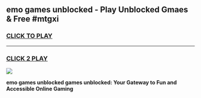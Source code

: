
## emo games unblocked - Play Unblocked Gmaes & Free #mtgxi
<h3>
<a href="https://premium.freeplayer.one?title=emo_games_unblocked&ref=01M">CLICK TO PLAY</a></h3>
<hr>

<h3>
<a href="https://premium.freeplayer.one?title=emo_games_unblocked&ref=01M">CLICK 2 PLAY</a>
  
</h3>

<a href="https://premium.freeplayer.one?title=emo_games_unblocked&ref=01M"><img src="https://clearcache.store/games.png"></a>


**emo games unblocked games unblocked: Your Gateway to Fun and Accessible Online Gaming**
